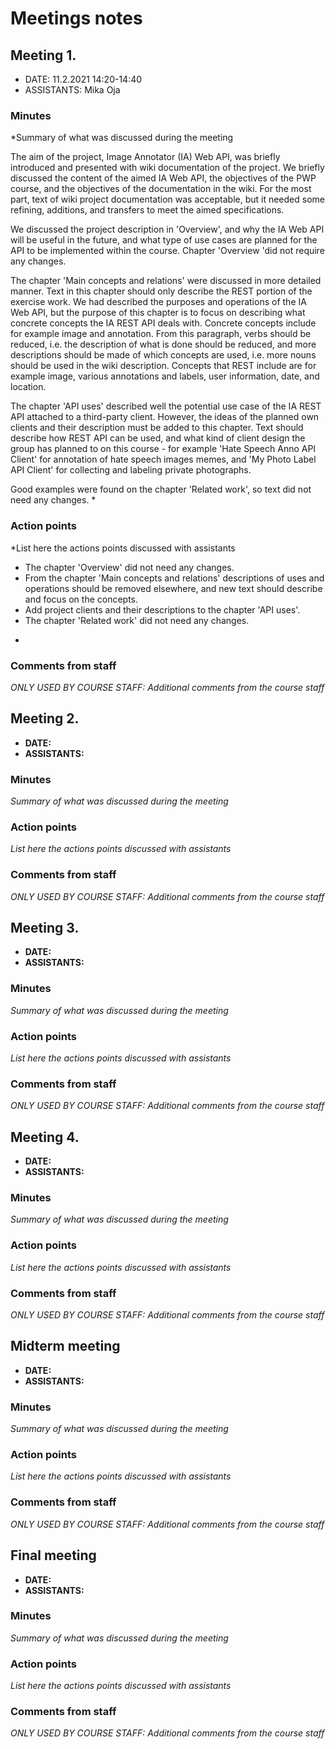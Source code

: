 # Meetings notes

## Meeting 1.
* DATE: 11.2.2021 14:20-14:40
* ASSISTANTS: Mika Oja

### Minutes
*Summary of what was discussed during the meeting

The aim of the project, Image Annotator (IA) Web API, was briefly introduced and presented with wiki documentation of the project. We briefly discussed the content of the aimed IA Web API, the objectives of the PWP course, and the objectives of the documentation in the wiki. For the most part, text of wiki project documentation was acceptable, but it needed some refining, additions, and transfers to meet the aimed specifications.

We discussed the project description in 'Overview', and why the IA Web API will be useful in the future, and what type of use cases are planned for the API to be implemented within the course. Chapter 'Overview 'did not require any changes.

The chapter 'Main concepts and relations' were discussed in more detailed manner. Text in this chapter should only describe the REST portion of the exercise work. We had described the purposes and operations of the IA Web API, but the purpose of this chapter is to focus on describing what concrete concepts the IA REST API deals with. Concrete concepts include for example image and annotation. From this paragraph, verbs should be reduced, i.e. the description of what is done should be reduced, and more descriptions should be made of which concepts are used,  i.e. more nouns should be used in the wiki description. Concepts that REST include are for example image, various annotations and labels, user information, date, and location.

The chapter 'API uses' described well the potential use case of the IA REST API attached to a third-party client. However, the ideas of the planned own clients and their description must be added to this chapter. Text should describe how REST API can be used, and what kind of client design the group has planned to on this course - for example 'Hate Speech Anno API Client' for annotation of hate speech images memes, and 'My Photo Label API Client' for collecting and labeling private photographs.

Good examples were found on the chapter 'Related work', so text did not need any changes.
*

### Action points
*List here the actions points discussed with assistants

- The chapter 'Overview' did not need any changes.
- From the chapter 'Main concepts and relations' descriptions of uses and operations should be removed elsewhere, and new text should describe and focus on the concepts.
- Add project clients and their descriptions to the chapter 'API uses'.
- The chapter 'Related work' did not need any changes.
*

### Comments from staff
*ONLY USED BY COURSE STAFF: Additional comments from the course staff*

## Meeting 2.
* **DATE:**
* **ASSISTANTS:**

### Minutes
*Summary of what was discussed during the meeting*

### Action points
*List here the actions points discussed with assistants*


### Comments from staff
*ONLY USED BY COURSE STAFF: Additional comments from the course staff*

## Meeting 3.
* **DATE:**
* **ASSISTANTS:**

### Minutes
*Summary of what was discussed during the meeting*

### Action points
*List here the actions points discussed with assistants*


### Comments from staff
*ONLY USED BY COURSE STAFF: Additional comments from the course staff*

## Meeting 4.
* **DATE:**
* **ASSISTANTS:**

### Minutes
*Summary of what was discussed during the meeting*

### Action points
*List here the actions points discussed with assistants*


### Comments from staff
*ONLY USED BY COURSE STAFF: Additional comments from the course staff*

## Midterm meeting
* **DATE:**
* **ASSISTANTS:**

### Minutes
*Summary of what was discussed during the meeting*

### Action points
*List here the actions points discussed with assistants*


### Comments from staff
*ONLY USED BY COURSE STAFF: Additional comments from the course staff*

## Final meeting
* **DATE:**
* **ASSISTANTS:**

### Minutes
*Summary of what was discussed during the meeting*

### Action points
*List here the actions points discussed with assistants*


### Comments from staff
*ONLY USED BY COURSE STAFF: Additional comments from the course staff*

